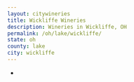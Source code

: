 ```yaml
---
layout: citywineries
title: Wickliffe Wineries
description: Wineries in Wickliffe, OH
permalink: /oh/lake/wickliffe/
state: oh
county: lake
city: wickliffe
---
```

-
